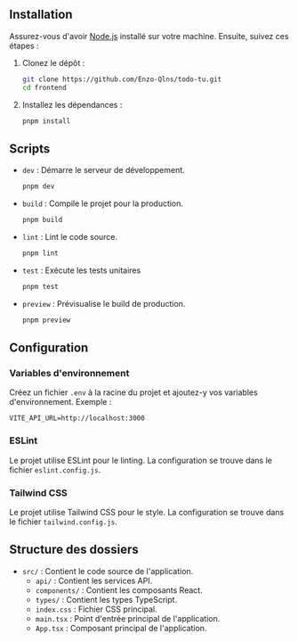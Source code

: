 
## Installation

Assurez-vous d'avoir [Node.js](https://nodejs.org/) installé sur votre machine. Ensuite, suivez ces étapes :

1. Clonez le dépôt :
    ```sh
    git clone https://github.com/Enzo-Qlns/todo-tu.git
    cd frontend
    ```

2. Installez les dépendances :
    ```sh
    pnpm install
    ```

## Scripts

- `dev` : Démarre le serveur de développement.
    ```sh
    pnpm dev
    ```

- `build` : Compile le projet pour la production.
    ```sh
    pnpm build
    ```

- `lint` : Lint le code source.
    ```sh
    pnpm lint
    ```

- `test` : Exécute les tests unitaires
    ```sh
    pnpm test
    ```

- `preview` : Prévisualise le build de production.
    ```sh
    pnpm preview
    ```

## Configuration

### Variables d'environnement

Créez un fichier `.env` à la racine du projet et ajoutez-y vos variables d'environnement. Exemple :
```
VITE_API_URL=http://localhost:3000
```


### ESLint

Le projet utilise ESLint pour le linting. La configuration se trouve dans le fichier `eslint.config.js`.

### Tailwind CSS

Le projet utilise Tailwind CSS pour le style. La configuration se trouve dans le fichier `tailwind.config.js`.

## Structure des dossiers

- `src/` : Contient le code source de l'application.
  - `api/` : Contient les services API.
  - `components/` : Contient les composants React.
  - `types/` : Contient les types TypeScript.
  - `index.css` : Fichier CSS principal.
  - `main.tsx` : Point d'entrée principal de l'application.
  - `App.tsx` : Composant principal de l'application.